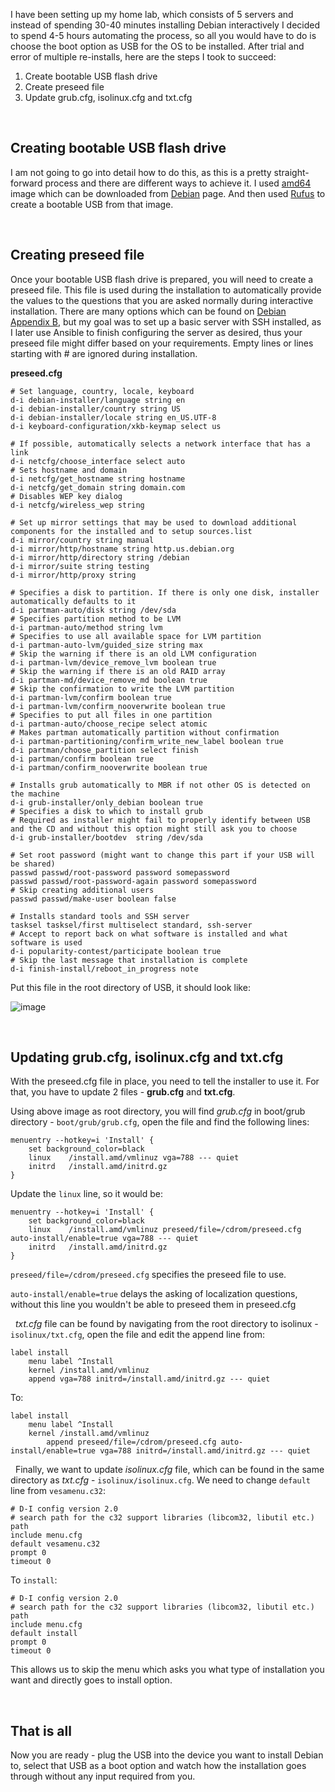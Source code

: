 I have been setting up my home lab, which consists of 5 servers and instead of spending 30-40 minutes installing Debian interactively I decided to spend 4-5 hours automating the process, so all you would have to do is choose the boot option as USB for the OS to be installed. After trial and error of multiple re-installs, here are the steps I took to succeed:

1. Create bootable USB flash drive
2. Create preseed file
3. Update grub.cfg, isolinux.cfg and txt.cfg

&nbsp;
## Creating bootable USB flash drive
I am not going to go into detail how to do this, as this is a pretty straight-forward process and there are different ways to achieve it. I used [amd64](https://cdimage.debian.org/debian-cd/current/amd64/iso-cd/debian-11.4.0-amd64-netinst.iso) image which can be downloaded from [Debian](https://www.debian.org/distrib/netinst) page. And then used [Rufus](https://rufus.ie/en/) to create a bootable USB from that image.

&nbsp;
## Creating preseed file
Once your bootable USB flash drive is prepared, you will need to create a preseed file. This file is used during the installation to automatically provide the values to the questions that you are asked normally during interactive installation. There are many options which can be found on [Debian Appendix B](https://www.debian.org/releases/stable/s390x/apbs04.en.html), but my goal was to set up a basic server with SSH installed, as I later use Ansible to finish configuring the server as desired, thus your preseed file might differ based on your requirements. Empty lines or lines starting with # are ignored during installation. 

**preseed.cfg**
```
# Set language, country, locale, keyboard 
d-i debian-installer/language string en
d-i debian-installer/country string US
d-i debian-installer/locale string en_US.UTF-8
d-i keyboard-configuration/xkb-keymap select us

# If possible, automatically selects a network interface that has a link 
d-i netcfg/choose_interface select auto
# Sets hostname and domain
d-i netcfg/get_hostname string hostname
d-i netcfg/get_domain string domain.com
# Disables WEP key dialog
d-i netcfg/wireless_wep string

# Set up mirror settings that may be used to download additional components for the installed and to setup sources.list
d-i mirror/country string manual
d-i mirror/http/hostname string http.us.debian.org
d-i mirror/http/directory string /debian
d-i mirror/suite string testing
d-i mirror/http/proxy string

# Specifies a disk to partition. If there is only one disk, installer automatically defaults to it
d-i partman-auto/disk string /dev/sda
# Specifies partition method to be LVM
d-i partman-auto/method string lvm
# Specifies to use all available space for LVM partition
d-i partman-auto-lvm/guided_size string max
# Skip the warning if there is an old LVM configuration
d-i partman-lvm/device_remove_lvm boolean true
# Skip the warning if there is an old RAID array
d-i partman-md/device_remove_md boolean true
# Skip the confirmation to write the LVM partition
d-i partman-lvm/confirm boolean true
d-i partman-lvm/confirm_nooverwrite boolean true
# Specifies to put all files in one partition
d-i partman-auto/choose_recipe select atomic
# Makes partman automatically partition without confirmation
d-i partman-partitioning/confirm_write_new_label boolean true
d-i partman/choose_partition select finish
d-i partman/confirm boolean true
d-i partman/confirm_nooverwrite boolean true

# Installs grub automatically to MBR if not other OS is detected on the machine
d-i grub-installer/only_debian boolean true
# Specifies a disk to which to install grub
# Required as installer might fail to properly identify between USB and the CD and without this option might still ask you to choose
d-i grub-installer/bootdev  string /dev/sda

# Set root password (might want to change this part if your USB will be shared)
passwd passwd/root-password password somepassword
passwd passwd/root-password-again password somepassword
# Skip creating additional users
passwd passwd/make-user boolean false

# Installs standard tools and SSH server
tasksel tasksel/first multiselect standard, ssh-server
# Accept to report back on what software is installed and what software is used
d-i popularity-contest/participate boolean true
# Skip the last message that installation is complete
d-i finish-install/reboot_in_progress note
```

Put this file in the root directory of USB, it should look like:

![image](https://user-images.githubusercontent.com/78643754/183289755-05aab8f2-c8af-4fd6-9532-4598dc03c57c.png)

&nbsp;
## Updating grub.cfg, isolinux.cfg and txt.cfg
With the preseed.cfg file in place, you need to tell the installer to use it. For that, you have to update 2 files - **grub.cfg** and **txt.cfg**.

Using above image as root directory, you will find *grub.cfg* in boot/grub directory - `boot/grub/grub.cfg`, open the file and find the following lines:
```
menuentry --hotkey=i 'Install' {
    set background_color=black
    linux    /install.amd/vmlinuz vga=788 --- quiet 
    initrd   /install.amd/initrd.gz
}
```

Update the `linux` line, so it would be:
```
menuentry --hotkey=i 'Install' {
    set background_color=black
    linux    /install.amd/vmlinuz preseed/file=/cdrom/preseed.cfg auto-install/enable=true vga=788 --- quiet  
    initrd   /install.amd/initrd.gz
}
```

`preseed/file=/cdrom/preseed.cfg` specifies the preseed file to use.

`auto-install/enable=true` delays the asking of localization questions, without this line you wouldn't be able to preseed them in preseed.cfg

&nbsp;
*txt.cfg* file can be found by navigating from the root directory to isolinux - `isolinux/txt.cfg`, open the file and edit the append line from:
```
label install
	menu label ^Install
	kernel /install.amd/vmlinuz
	append vga=788 initrd=/install.amd/initrd.gz --- quiet 
```

To:
```
label install
	menu label ^Install
	kernel /install.amd/vmlinuz
        append preseed/file=/cdrom/preseed.cfg auto-install/enable=true vga=788 initrd=/install.amd/initrd.gz --- quiet
```

&nbsp;
Finally, we want to update *isolinux.cfg* file, which can be found in the same directory as *txt.cfg* - `isolinux/isolinux.cfg`. We need to change `default` line from `vesamenu.c32`:
```
# D-I config version 2.0
# search path for the c32 support libraries (libcom32, libutil etc.)
path 
include menu.cfg
default vesamenu.c32
prompt 0
timeout 0
```

To `install`:
```
# D-I config version 2.0
# search path for the c32 support libraries (libcom32, libutil etc.)
path 
include menu.cfg
default install
prompt 0
timeout 0
```

This allows us to skip the menu which asks you what type of installation you want and directly goes to install option.

&nbsp;
## That is all
Now you are ready - plug the USB into the device you want to install Debian to, select that USB as a boot option and watch how the installation goes through without any input required from you.
